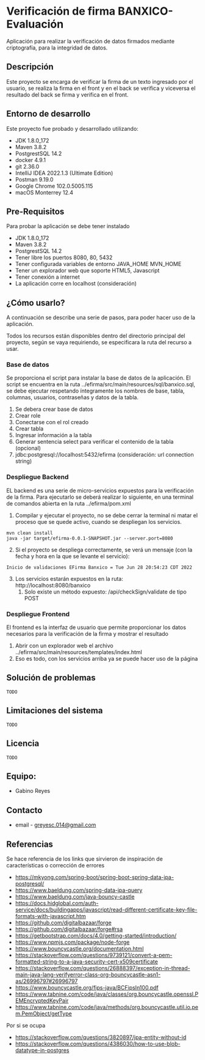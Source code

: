 # Verificación de firma BANXICO-Evaluación

Aplicación para realizar la verificación de datos firmados mediante criptografía, para la integridad de datos.

## Descripción

Este proyecto se encarga de verificar la firma de un texto ingresado por el usuario, se realiza la firma en el front y en el
back se verifica y viceversa el resultado del back se firma y verifica en el front.

## Entorno de desarrollo
Este proyecto fue probado y desarrollado utilizando:

* JDK 1.8.0_172
* Maven 3.8.2
* PostgrestSQL 14.2
* docker 4.9.1
* git 2.36.0
* IntelliJ IDEA 2022.1.3 (Ultimate Edition)
* Postman 9.19.0
* Google Chrome 102.0.5005.115
* macOS Monterrey 12.4

## Pre-Requisitos
Para probar la aplicación se debe tener instalado

* JDK 1.8.0_172
* Maven 3.8.2
* PostgrestSQL 14.2
* Tener libre los puertos 8080, 80, 5432
* Tener configurada variables de entorno JAVA_HOME MVN_HOME
* Tener un explorador web que soporte HTML5, Javascript
* Tener conexión a internet
* La aplicación corre en localhost (consideración)

## ¿Cómo usarlo?

A continuación se describe una serie de pasos, para poder hacer uso de la aplicación.

Todos los recursos están disponibles dentro del directorio principal del proyecto, según se vaya requiriendo,
se especificara la ruta del recurso a usar.

### Base de datos

Se proporciona el script para instalar la base de datos de la aplicación.
El script se encuentra en la ruta ../efirma/src/main/resources/sql/banxico.sql, se debe ejecutar respetando íntegramente los nombres
de base, tabla, columnas, usuarios, contraseñas y datos de la tabla.

1. Se debera crear base de datos
2. Crear role
3. Conectarse con el rol creado
4. Crear tabla
5. Ingresar información a la tabla
6. Generar sentencia select para verificar el contenido de la tabla (opcional)
7. jdbc:postgresql://localhost:5432/efirma (consideración: url connection string)

### Despliegue Backend

EL backend es una serie de micro-servicios expuestos para la verificación de la firma.
Para ejecutarlo se deberá realizar lo siguiente, en una terminal de comandos abierta en la ruta ../efirma/pom.xml

1. Compilar y ejecutar el proyecto, no se debe cerrar la terminal ni matar el proceso que se quede activo, cuando se despliegan los servicios.
```shell
mvn clean install
java -jar target/efirma-0.0.1-SNAPSHOT.jar --server.port=8080
```
2. Si el proyecto se despliega correctamente, se verá un mensaje (con la fecha y hora en la que se levante el servicio):
```shell
Inicio de validaciones EFirma Banxico = Tue Jun 28 20:54:23 CDT 2022
```
3. Los servicios estarán expuestos en la ruta: http://localhost:8080/banxico
   1. Solo existe un método expuesto: /api/checkSign/validate de tipo POST

### Despliegue Frontend

El frontend es la interfaz de usuario que permite proporcionar los datos necesarios para la verificación de la firma y mostrar el resultado

1. Abrir con un explorador web el archivo ../efirma/src/main/resources/templates/index.html
2. Eso es todo, con los servicios arriba ya se puede hacer uso de la página

## Solución de problemas
    TODO

## Limitaciones del sistema
    TODO

## Licencia
    TODO

## Equipo:

* Gabino Reyes

## Contacto

* email - greyesc.014@gmail.com


## Referencias

Se hace referencia de los links que sirvieron de inspiración de características o corrección de errores

* https://mkyong.com/spring-boot/spring-boot-spring-data-jpa-postgresql/
* https://www.baeldung.com/spring-data-jpa-query
* https://www.baeldung.com/java-bouncy-castle
* https://docs.hidglobal.com/auth-service/docs/buildingapps/javascript/read-different-certificate-key-file-formats-with-javascript.htm
* https://github.com/digitalbazaar/forge
* https://github.com/digitalbazaar/forge#rsa
* https://getbootstrap.com/docs/4.0/getting-started/introduction/
* https://www.npmjs.com/package/node-forge
* https://www.bouncycastle.org/documentation.html
* https://stackoverflow.com/questions/9739121/convert-a-pem-formatted-string-to-a-java-security-cert-x509certificate
* https://stackoverflow.com/questions/26888397/exception-in-thread-main-java-lang-verifyerror-class-org-bouncycastle-asn1-as/26996797#26996797
* https://www.bouncycastle.org/fips-java/BCFipsIn100.pdf
* https://www.tabnine.com/code/java/classes/org.bouncycastle.openssl.PEMEncryptedKeyPair
* https://www.tabnine.com/code/java/methods/org.bouncycastle.util.io.pem.PemObject/getType

Por si se ocupa
* https://stackoverflow.com/questions/3820897/jpa-entity-without-id
* https://stackoverflow.com/questions/4386030/how-to-use-blob-datatype-in-postgres



